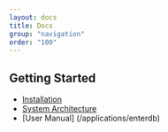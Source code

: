 ```yaml
---
layout: docs
title: Docs
group: "navigation"
order: "100"
---
```

## Getting Started
- [Installation](/installation/)
- [System Architecture](/system_architecture)
- [User Manual] (/applications/enterdb)

